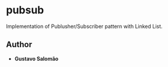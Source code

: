 # pubsub

Implementation of Publusher/Subscriber pattern with Linked List.

## Author

* **Gustavo Salomão**

